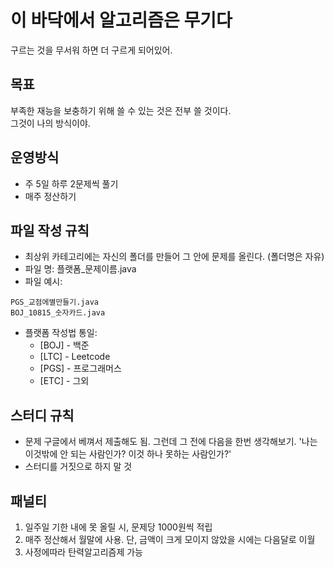 # 이 바닥에서 알고리즘은 무기다

구르는 것을 무서워 하면 더 구르게 되어있어.

## 목표

부족한 재능을 보충하기 위해 쓸 수 있는 것은 전부 쓸 것이다. <br> 그것이 나의 방식이야.

## 운영방식

- 주 5일 하루 2문제씩 풀기
- 매주 정산하기


## 파일 작성 규칙
- 최상위 카테고리에는 자신의 폴더를 만들어 그 안에 문제를 올린다. (폴더명은 자유)
- 파일 명: 플랫폼_문제이름.java
- 파일 예시:

```
PGS_교점에별만들기.java
BOJ_10815_숫자카드.java
```

- 플랫폼 작성법 통일: 
  * [BOJ] - 백준
  * [LTC] - Leetcode
  * [PGS] - 프로그래머스
  * [ETC] - 그외

## 스터디 규칙
- 문제 구글에서 베껴서 제출해도 됨. 그런데 그 전에 다음을 한번 생각해보기. '나는 이것밖에 안 되는 사람인가? 이것 하나 못하는 사람인가?'
- 스터디를 거짓으로 하지 말 것

## 패널티

1. 일주일 기한 내에 못 올릴 시, 문제당 1000원씩 적립
2. 매주 정산해서 월말에 사용. 단, 금액이 크게 모이지 않았을 시에는 다음달로 이월
3. 사정에따라 탄력알고리즘제 가능


